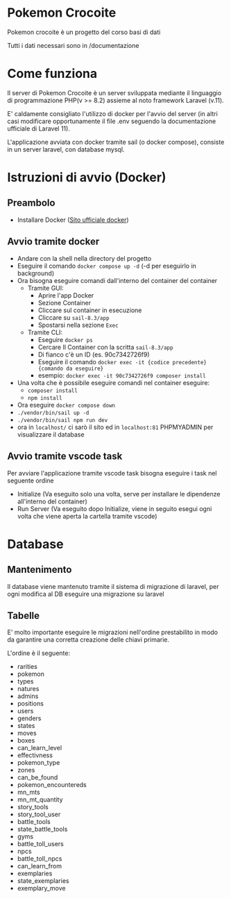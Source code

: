 # Pokemon Crocoite

Pokemon crocoite è un progetto del corso basi di dati

Tutti i dati necessari sono in /documentazione

# Come funziona

Il server di Pokemon Crocoite è un server sviluppata mediante il linguaggio di programmazione PHP(v >= 8.2) assieme al noto framework Laravel (v.11).

E' caldamente consigliato l'utilizzo di docker per l'avvio del server (in altri casi modificare opportunamente il file .env seguendo la documentazione ufficiale di Laravel 11).

L'applicazione avviata con docker tramite sail (o docker compose), consiste in un server laravel, con database mysql.

# Istruzioni di avvio (Docker)

## Preambolo

-   Installare Docker ([Sito ufficiale docker](https://www.docker.com/))

## Avvio tramite docker

-   Andare con la shell nella directory del progetto
-   Eseguire il comando `docker compose up -d` (-d per eseguirlo in background)
-   Ora bisogna eseguire comandi dall'interno del container del container
    -   Tramite GUI:
        -   Aprire l'app Docker
        -   Sezione Container
        -   Cliccare sul container in esecuzione
        -   Cliccare su `sail-8.3/app`
        -   Spostarsi nella sezione `Exec`
    -   Tramite CLI:
        -   Eseguire `docker ps`
        -   Cercare Il Container con la scritta `sail-8.3/app`
        -   Di fianco c'è un ID (es. 90c7342726f9)
        -   Eseguire il comando `docker exec -it {codice precedente} {comando da eseguire}`
        -   esempio: `docker exec -it 90c7342726f9 composer install`
-   Una volta che è possibile eseguire comandi nel container eseguire:
    -   `composer install`
    -   `npm install`
-   Ora eseguire `docker compose down`
-   `./vendor/bin/sail up -d`
-   `./vendor/bin/sail npm run dev`
-   ora in `localhost/` ci sarò il sito ed in `localhost:81` PHPMYADMIN per visualizzare il database

## Avvio tramite vscode task
Per avviare l'applicazione tramite vscode task bisogna eseguire i task nel seguente ordine
- Initialize (Va eseguito solo una volta, serve per installare le dipendenze all'interno del container)
- Run Server (Va eseguito dopo Initialize, viene in seguito esegui ogni volta che viene aperta la cartella tramite vscode)

# Database
## Mantenimento
Il database viene mantenuto tramite il sistema di migrazione di laravel, per ogni modifica al DB eseguire una migrazione su laravel
## Tabelle
E' molto importante eseguire le migrazioni nell'ordine prestabilito in modo da garantire una corretta creazione delle chiavi primarie.

L'ordine è il seguente:
- rarities
- pokemon
- types
- natures
- admins
- positions
- users
- genders
- states
- moves
- boxes
- can_learn_level
- effectivness
- pokemon_type
- zones
- can_be_found
- pokemon_encountereds
- mn_mts
- mn_mt_quantity
- story_tools
- story_tool_user
- battle_tools
- state_battle_tools
- gyms
- battle_toll_users
- npcs
- battle_toll_npcs
- can_learn_from
- exemplaries
- state_exemplaries
- exemplary_move